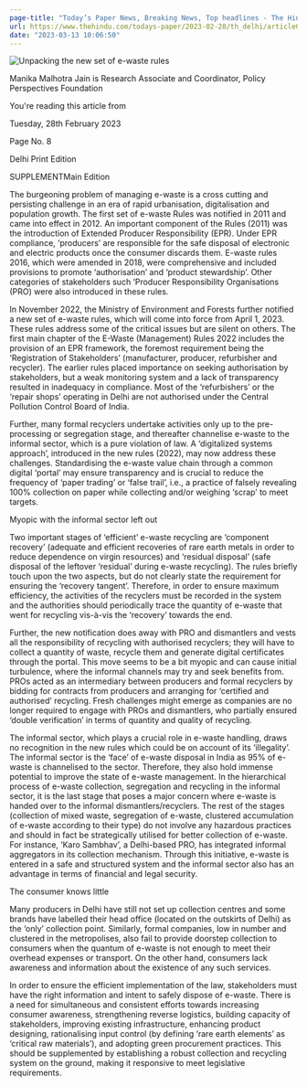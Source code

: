 ```yaml
---
page-title: "Today’s Paper News, Breaking News, Top headlines - The HinduBusinessLine"
url: https://www.thehindu.com/todays-paper/2023-02-28/th_delhi/articleG5JAU9LBJ-2217497.ece
date: "2023-03-13 10:06:50"
---
```

![ Unpacking the new set of e-waste rules](https://eimg.thgim.com/ccidist-ws/th/th_delhi/issues/26795/OPS/Public/G31AU9B43.1+G5JAU9LCN.1.jpg " Unpacking the new set of e-waste rules")

Manika Malhotra Jain is Research Associate and Coordinator, Policy Perspectives Foundation

You're reading this article from

Tuesday, 28th February 2023

Page No. 8

Delhi Print Edition

SUPPLEMENTMain Edition

The burgeoning problem of managing e-waste is a cross cutting and persisting challenge in an era of rapid urbanisation, digitalisation and population growth. The first set of e-waste Rules was notified in 2011 and came into effect in 2012. An important component of the Rules (2011) was the introduction of Extended Producer Responsibility (EPR). Under EPR compliance, ‘producers’ are responsible for the safe disposal of electronic and electric products once the consumer discards them. E-waste rules 2016, which were amended in 2018, were comprehensive and included provisions to promote ‘authorisation’ and ‘product stewardship’. Other categories of stakeholders such ‘Producer Responsibility Organisations (PRO) were also introduced in these rules.

In November 2022, the Ministry of Environment and Forests further notified a new set of e-waste rules, which will come into force from April 1, 2023. These rules address some of the critical issues but are silent on others. The first main chapter of the E-Waste (Management) Rules 2022 includes the provision of an EPR framework, the foremost requirement being the ‘Registration of Stakeholders’ (manufacturer, producer, refurbisher and recycler). The earlier rules placed importance on seeking authorisation by stakeholders, but a weak monitoring system and a lack of transparency resulted in inadequacy in compliance. Most of the ‘refurbishers’ or the ‘repair shops’ operating in Delhi are not authorised under the Central Pollution Control Board of India.

Further, many formal recyclers undertake activities only up to the pre-processing or segregation stage, and thereafter channelise e-waste to the informal sector, which is a pure violation of law. A ‘digitalized systems approach’, introduced in the new rules (2022), may now address these challenges. Standardising the e-waste value chain through a common digital ‘portal’ may ensure transparency and is crucial to reduce the frequency of ‘paper trading’ or ‘false trail’, i.e., a practice of falsely revealing 100% collection on paper while collecting and/or weighing ‘scrap’ to meet targets.

Myopic with the informal sector left out

Two important stages of ‘efficient’ e-waste recycling are ‘component recovery’ (adequate and efficient recoveries of rare earth metals in order to reduce dependence on virgin resources) and ‘residual disposal’ (safe disposal of the leftover ‘residual’ during e-waste recycling). The rules briefly touch upon the two aspects, but do not clearly state the requirement for ensuring the ‘recovery tangent’. Therefore, in order to ensure maximum efficiency, the activities of the recyclers must be recorded in the system and the authorities should periodically trace the quantity of e-waste that went for recycling vis-à-vis the ‘recovery’ towards the end.

Further, the new notification does away with PRO and dismantlers and vests all the responsibility of recycling with authorised recyclers; they will have to collect a quantity of waste, recycle them and generate digital certificates through the portal. This move seems to be a bit myopic and can cause initial turbulence, where the informal channels may try and seek benefits from. PROs acted as an intermediary between producers and formal recyclers by bidding for contracts from producers and arranging for ‘certified and authorised’ recycling. Fresh challenges might emerge as companies are no longer required to engage with PROs and dismantlers, who partially ensured ‘double verification’ in terms of quantity and quality of recycling.

The informal sector, which plays a crucial role in e-waste handling, draws no recognition in the new rules which could be on account of its ‘illegality’. The informal sector is the ‘face’ of e-waste disposal in India as 95% of e-waste is channelised to the sector. Therefore, they also hold immense potential to improve the state of e-waste management. In the hierarchical process of e-waste collection, segregation and recycling in the informal sector, it is the last stage that poses a major concern where e-waste is handed over to the informal dismantlers/recyclers. The rest of the stages (collection of mixed waste, segregation of e-waste, clustered accumulation of e-waste according to their type) do not involve any hazardous practices and should in fact be strategically utilised for better collection of e-waste. For instance, ‘Karo Sambhav’, a Delhi-based PRO, has integrated informal aggregators in its collection mechanism. Through this initiative, e-waste is entered in a safe and structured system and the informal sector also has an advantage in terms of financial and legal security.

The consumer knows little

Many producers in Delhi have still not set up collection centres and some brands have labelled their head office (located on the outskirts of Delhi) as the ‘only’ collection point. Similarly, formal companies, low in number and clustered in the metropolises, also fail to provide doorstep collection to consumers when the quantum of e-waste is not enough to meet their overhead expenses or transport. On the other hand, consumers lack awareness and information about the existence of any such services.

In order to ensure the efficient implementation of the law, stakeholders must have the right information and intent to safely dispose of e-waste. There is a need for simultaneous and consistent efforts towards increasing consumer awareness, strengthening reverse logistics, building capacity of stakeholders, improving existing infrastructure, enhancing product designing, rationalising input control (by defining ‘rare earth elements’ as ‘critical raw materials’), and adopting green procurement practices. This should be supplemented by establishing a robust collection and recycling system on the ground, making it responsive to meet legislative requirements.